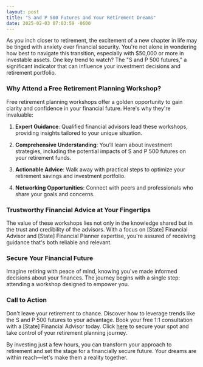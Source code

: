 ```yaml
---
layout: post
title: "S and P 500 Futures and Your Retirement Dreams"
date: 2025-02-03 07:03:59 -0600
---
```



As you inch closer to retirement, the excitement of a new chapter in life may be tinged with anxiety over financial security. You're not alone in wondering how best to navigate this transition, especially with $50,000 or more in investable assets. One key trend to watch? The "S and P 500 futures," a significant indicator that can influence your investment decisions and retirement portfolio.

### Why Attend a Free Retirement Planning Workshop?

Free retirement planning workshops offer a golden opportunity to gain clarity and confidence in your financial future. Here's why they're invaluable:

1. **Expert Guidance**: Qualified financial advisors lead these workshops, providing insights tailored to your unique situation.
   
2. **Comprehensive Understanding**: You’ll learn about investment strategies, including the potential impacts of S and P 500 futures on your retirement funds.
   
3. **Actionable Advice**: Walk away with practical steps to optimize your retirement savings and investment portfolio.
   
4. **Networking Opportunities**: Connect with peers and professionals who share your goals and concerns.

### Trustworthy Financial Advice at Your Fingertips

The value of these workshops lies not only in the knowledge shared but in the trust and credibility of the advisors. With a focus on [State] Financial Advisor and [State] Financial Planner expertise, you're assured of receiving guidance that's both reliable and relevant.

### Secure Your Financial Future

Imagine retiring with peace of mind, knowing you've made informed decisions about your finances. The journey begins with a single step: attending a workshop designed to empower you. 

### Call to Action

Don't leave your retirement to chance. Discover how to leverage trends like the S and P 500 futures to your advantage. Book your free 1:1 consultation with a [State] Financial Advisor today. Click [here](https://workshopsforretirement.com) to secure your spot and take control of your retirement planning journey.

By investing just a few hours, you can transform your approach to retirement and set the stage for a financially secure future. Your dreams are within reach—let's make them a reality together.